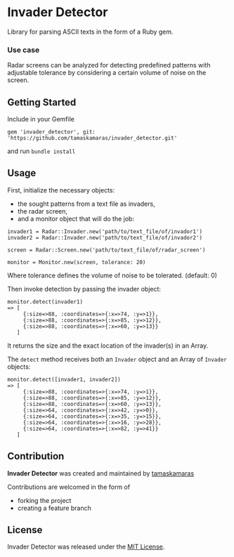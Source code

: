 # Invader Detector

Library for parsing ASCII texts in the form of a Ruby gem.

### Use case

Radar screens can be analyzed for detecting predefined patterns with adjustable tolerance by considering a certain volume of noise on the screen.

## Getting Started

Include in your Gemfile
```
gem 'invader_detector', git: 'https://github.com/tamaskamaras/invader_detector.git'
```

and run `bundle install`

## Usage

First, initialize the necessary objects:

* the sought patterns from a text file as invaders,
* the radar screen,
* and a monitor object that will do the job:

```
invader1 = Radar::Invader.new('path/to/text_file/of/invador1')
invader2 = Radar::Invader.new('path/to/text_file/of/invador2')

screen = Radar::Screen.new('path/to/text_file/of/radar_screen')

monitor = Monitor.new(screen, tolerance: 20)

```
Where tolerance defines the volume of noise to be tolerated. (default: 0)

Then invoke detection by passing the invader object:
```
monitor.detect(invader1)
=> [
     {:size=>88, :coordinates=>{:x=>74, :y=>1}},
     {:size=>88, :coordinates=>{:x=>85, :y=>12}},
     {:size=>88, :coordinates=>{:x=>60, :y=>13}}
   ]

```
It returns the size and the exact location of the invader(s) in an Array.

The `detect` method receives both an `Invader` object and an Array of `Invader` objects:
```
monitor.detect([invader1, invader2])
=> [
     {:size=>88, :coordinates=>{:x=>74, :y=>1}},
     {:size=>88, :coordinates=>{:x=>85, :y=>12}},
     {:size=>88, :coordinates=>{:x=>60, :y=>13}},
     {:size=>64, :coordinates=>{:x=>42, :y=>0}},
     {:size=>64, :coordinates=>{:x=>35, :y=>15}},
     {:size=>64, :coordinates=>{:x=>16, :y=>28}},
     {:size=>64, :coordinates=>{:x=>82, :y=>41}}
   ]

```

## Contribution

**Invader Detector** was created and maintained by [tamaskamaras](https://github.com/tamaskamaras)

Contributions are welcomed in the form of

* forking the project
* creating a feature branch

## License

Invader Detector was released under the [MIT License](https://opensource.org/licenses/MIT).

